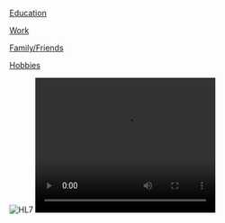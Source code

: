 



<a href="https://lorenc-cici.github.io/education.html"> Education </a>

<a href="https://lorenc-cici.github.io/education.html"> Work </a>

<a href="https://lorenc-cici.github.io/education.html"> Family/Friends </a>

<a href="https://lorenc-cici.github.io/education.html"> Hobbies </a>







 <img src="https://vimeo.com/user105820664/review/376884013/2583f6fb07" alt=" HL7 "> 
 
 
 
 <video width="320" height="240" autoplay>
  <source src="Interfaces Team Small.mp4" type="video/mp4">
  <source src="Interfaces Team Small.mp4" type="video/ogg">
Your browser does not support the video tag.
</video> 

